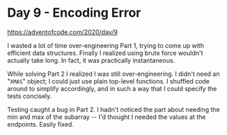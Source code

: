 # Day 9 - Encoding Error

<https://adventofcode.com/2020/day/9>

I wasted a lot of time over-engineering Part 1, trying to come up with efficient data structures.  Finally I realized using brute force wouldn't actually take long.  In fact, it was practically instantaneous.

While solving Part 2 I realized I was still over-engineering.  I didn't need an "`XMAS`" object; I could just use plain top-level functions.  I shuffled code around to simplify accordingly, and in such a way that I could specify the tests concisely.

Testing caught a bug in Part 2.  I hadn't noticed the part about needing the min and max of the subarray -- I'd thought I needed the values at the endpoints.  Easily fixed.

